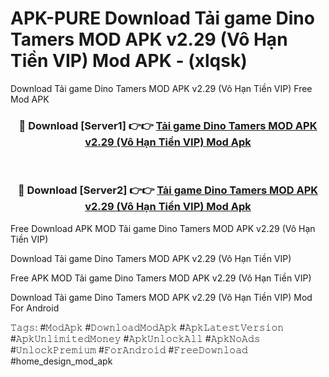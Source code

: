 # APK-PURE Download Tải game Dino Tamers MOD APK v2.29 (Vô Hạn Tiền VIP) Mod APK - (xlqsk)
Download Tải game Dino Tamers MOD APK v2.29 (Vô Hạn Tiền VIP) Free Mod APK

<div align="center">
<h3>🔴 Download [Server1] 👉👉 <a href="https://apk-comot.site?title=Tải_game_Dino_Tamers_MOD_APK_v2.29_(Vô_Hạn_Tiền_VIP)">Tải game Dino Tamers MOD APK v2.29 (Vô Hạn Tiền VIP) Mod Apk</a></h3><br>

<h3>🔴 Download [Server2] 👉👉 <a href="https://apk-comot.site?title=Tải_game_Dino_Tamers_MOD_APK_v2.29_(Vô_Hạn_Tiền_VIP)">Tải game Dino Tamers MOD APK v2.29 (Vô Hạn Tiền VIP) Mod Apk</a></h3>
</div>


Free Download APK MOD Tải game Dino Tamers MOD APK v2.29 (Vô Hạn Tiền VIP)

Download Tải game Dino Tamers MOD APK v2.29 (Vô Hạn Tiền VIP) 

Free APK MOD Tải game Dino Tamers MOD APK v2.29 (Vô Hạn Tiền VIP) 

Download Tải game Dino Tamers MOD APK v2.29 (Vô Hạn Tiền VIP) Mod For Android

𝚃𝚊𝚐𝚜: #𝙼𝚘𝚍𝙰𝚙𝚔 #𝙳𝚘𝚠𝚗𝚕𝚘𝚊𝚍𝙼𝚘𝚍𝙰𝚙𝚔 #𝙰𝚙𝚔𝙻𝚊𝚝𝚎𝚜𝚝𝚅𝚎𝚛𝚜𝚒𝚘𝚗 #𝙰𝚙𝚔𝚄𝚗𝚕𝚒𝚖𝚒𝚝𝚎𝚍𝙼𝚘𝚗𝚎𝚢 #𝙰𝚙𝚔𝚄𝚗𝚕𝚘𝚌𝚔𝙰𝚕𝚕 #𝙰𝚙𝚔𝙽𝚘𝙰𝚍𝚜 #𝚄𝚗𝚕𝚘𝚌𝚔𝙿𝚛𝚎𝚖𝚒𝚞𝚖 #𝙵𝚘𝚛𝙰𝚗𝚍𝚛𝚘𝚒𝚍 #𝙵𝚛𝚎𝚎𝙳𝚘𝚠𝚗𝚕𝚘𝚊𝚍 #home_design_mod_apk